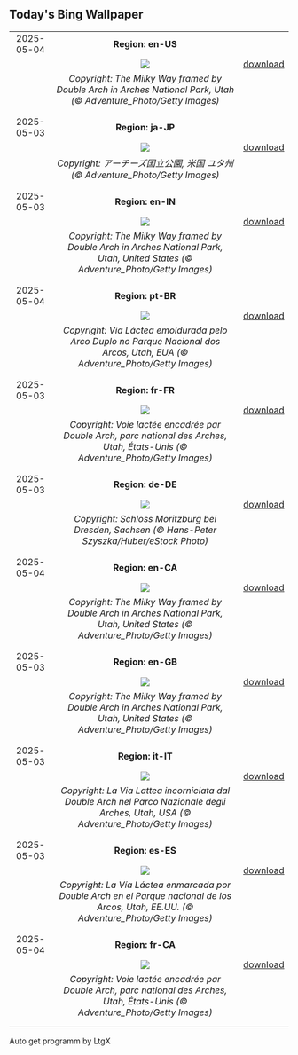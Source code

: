 ## Today's Bing Wallpaper
|      |      |      |
| :----: | :----: | :----: |
|2025-05-04|**Region: en-US**||
||![](https://www.bing.com/th?id=OHR.ArchesGalaxy_EN-US5690613383_UHD.jpg&pid=hp&w=1152&h=648&rs=1&c=4)| [download](https://www.bing.com/th?id=OHR.ArchesGalaxy_EN-US5690613383_UHD.jpg)|
||*Copyright: The Milky Way framed by Double Arch in Arches National Park, Utah (© Adventure_Photo/Getty Images)*
||
|||
|2025-05-03|**Region: ja-JP**||
||![](https://www.bing.com/th?id=OHR.ArchesGalaxy_JA-JP7174638960_UHD.jpg&pid=hp&w=1152&h=648&rs=1&c=4)| [download](https://www.bing.com/th?id=OHR.ArchesGalaxy_JA-JP7174638960_UHD.jpg)|
||*Copyright: アーチーズ国立公園, 米国 ユタ州 (© Adventure_Photo/Getty Images)*
||
|||
|2025-05-03|**Region: en-IN**||
||![](https://www.bing.com/th?id=OHR.ArchesGalaxy_EN-IN0648210386_UHD.jpg&pid=hp&w=1152&h=648&rs=1&c=4)| [download](https://www.bing.com/th?id=OHR.ArchesGalaxy_EN-IN0648210386_UHD.jpg)|
||*Copyright: The Milky Way framed by Double Arch in Arches National Park, Utah, United States (© Adventure_Photo/Getty Images)*
||
|||
|2025-05-04|**Region: pt-BR**||
||![](https://www.bing.com/th?id=OHR.ArchesGalaxy_PT-BR5466273548_UHD.jpg&pid=hp&w=1152&h=648&rs=1&c=4)| [download](https://www.bing.com/th?id=OHR.ArchesGalaxy_PT-BR5466273548_UHD.jpg)|
||*Copyright: Via Láctea emoldurada pelo Arco Duplo no Parque Nacional dos Arcos, Utah, EUA (© Adventure_Photo/Getty Images)*
||
|||
|2025-05-03|**Region: fr-FR**||
||![](https://www.bing.com/th?id=OHR.ArchesGalaxy_FR-FR2194406698_UHD.jpg&pid=hp&w=1152&h=648&rs=1&c=4)| [download](https://www.bing.com/th?id=OHR.ArchesGalaxy_FR-FR2194406698_UHD.jpg)|
||*Copyright: Voie lactée encadrée par Double Arch, parc national des Arches, Utah, États-Unis (© Adventure_Photo/Getty Images)*
||
|||
|2025-05-03|**Region: de-DE**||
||![](https://www.bing.com/th?id=OHR.SchlossMoritzburg_DE-DE9218601077_UHD.jpg&pid=hp&w=1152&h=648&rs=1&c=4)| [download](https://www.bing.com/th?id=OHR.SchlossMoritzburg_DE-DE9218601077_UHD.jpg)|
||*Copyright: Schloss Moritzburg bei Dresden, Sachsen (© Hans-Peter Szyszka/Huber/eStock Photo)*
||
|||
|2025-05-04|**Region: en-CA**||
||![](https://www.bing.com/th?id=OHR.ArchesGalaxy_EN-CA8569224386_UHD.jpg&pid=hp&w=1152&h=648&rs=1&c=4)| [download](https://www.bing.com/th?id=OHR.ArchesGalaxy_EN-CA8569224386_UHD.jpg)|
||*Copyright: The Milky Way framed by Double Arch in Arches National Park, Utah, United States (© Adventure_Photo/Getty Images)*
||
|||
|2025-05-03|**Region: en-GB**||
||![](https://www.bing.com/th?id=OHR.ArchesGalaxy_EN-GB3402491515_UHD.jpg&pid=hp&w=1152&h=648&rs=1&c=4)| [download](https://www.bing.com/th?id=OHR.ArchesGalaxy_EN-GB3402491515_UHD.jpg)|
||*Copyright: The Milky Way framed by Double Arch in Arches National Park, Utah, United States (© Adventure_Photo/Getty Images)*
||
|||
|2025-05-03|**Region: it-IT**||
||![](https://www.bing.com/th?id=OHR.ArchesGalaxy_IT-IT2041220241_UHD.jpg&pid=hp&w=1152&h=648&rs=1&c=4)| [download](https://www.bing.com/th?id=OHR.ArchesGalaxy_IT-IT2041220241_UHD.jpg)|
||*Copyright: La Via Lattea incorniciata dal Double Arch nel Parco Nazionale degli Arches, Utah, USA (© Adventure_Photo/Getty Images)*
||
|||
|2025-05-03|**Region: es-ES**||
||![](https://www.bing.com/th?id=OHR.ArchesGalaxy_ES-ES4610522421_UHD.jpg&pid=hp&w=1152&h=648&rs=1&c=4)| [download](https://www.bing.com/th?id=OHR.ArchesGalaxy_ES-ES4610522421_UHD.jpg)|
||*Copyright: La Vía Láctea enmarcada por Double Arch en el Parque nacional de los Arcos, Utah, EE.UU. (© Adventure_Photo/Getty Images)*
||
|||
|2025-05-04|**Region: fr-CA**||
||![](https://www.bing.com/th?id=OHR.ArchesGalaxy_FR-CA6355904701_UHD.jpg&pid=hp&w=1152&h=648&rs=1&c=4)| [download](https://www.bing.com/th?id=OHR.ArchesGalaxy_FR-CA6355904701_UHD.jpg)|
||*Copyright: Voie lactée encadrée par Double Arch, parc national des Arches, Utah, États-Unis (© Adventure_Photo/Getty Images)*
||
|||

Auto get programm by LtgX
